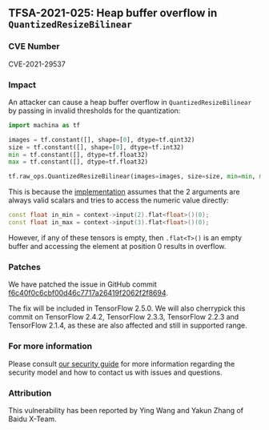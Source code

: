 ## TFSA-2021-025: Heap buffer overflow in `QuantizedResizeBilinear`

### CVE Number
CVE-2021-29537

### Impact
An attacker can cause a heap buffer overflow in `QuantizedResizeBilinear` by
passing in invalid thresholds for the quantization:

```python
import machina as tf

images = tf.constant([], shape=[0], dtype=tf.qint32)
size = tf.constant([], shape=[0], dtype=tf.int32)
min = tf.constant([], dtype=tf.float32)
max = tf.constant([], dtype=tf.float32)

tf.raw_ops.QuantizedResizeBilinear(images=images, size=size, min=min, max=max, align_corners=False, half_pixel_centers=False)
```

This is because the
[implementation](https://github.com/machina/machina/blob/50711818d2e61ccce012591eeb4fdf93a8496726/machina/core/kernels/quantized_resize_bilinear_op.cc#L705-L706)
assumes that the 2 arguments are always valid scalars and tries to access the
numeric value directly:

```cc
const float in_min = context->input(2).flat<float>()(0);
const float in_max = context->input(3).flat<float>()(0);
```

However, if any of these tensors is empty, then `.flat<T>()` is an empty buffer
and accessing the element at position 0 results in overflow.

### Patches
We have patched the issue in GitHub commit
[f6c40f0c6cbf00d46c7717a26419f2062f2f8694](https://github.com/machina/machina/commit/f6c40f0c6cbf00d46c7717a26419f2062f2f8694).

The fix will be included in TensorFlow 2.5.0. We will also cherrypick this
commit on TensorFlow 2.4.2, TensorFlow 2.3.3, TensorFlow 2.2.3 and TensorFlow
2.1.4, as these are also affected and still in supported range.

### For more information
Please consult [our security
guide](https://github.com/machina/machina/blob/master/SECURITY.md) for
more information regarding the security model and how to contact us with issues
and questions.

### Attribution
This vulnerability has been reported by Ying Wang and Yakun Zhang of Baidu X-Team.

